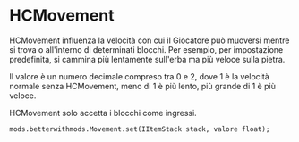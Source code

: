 # HCMovement

HCMovement influenza la velocità con cui il Giocatore può muoversi mentre si trova o all'interno di determinati blocchi. Per esempio, per impostazione predefinita, si cammina più lentamente sull'erba ma più veloce sulla pietra.

Il valore è un numero decimale compreso tra 0 e 2, dove 1 è la velocità normale senza HCMovement, meno di 1 è più lento, più grande di 1 è più veloce.

HCMovement solo accetta i blocchi come ingressi.

```zenscript
mods.betterwithmods.Movement.set(IItemStack stack, valore float);

```